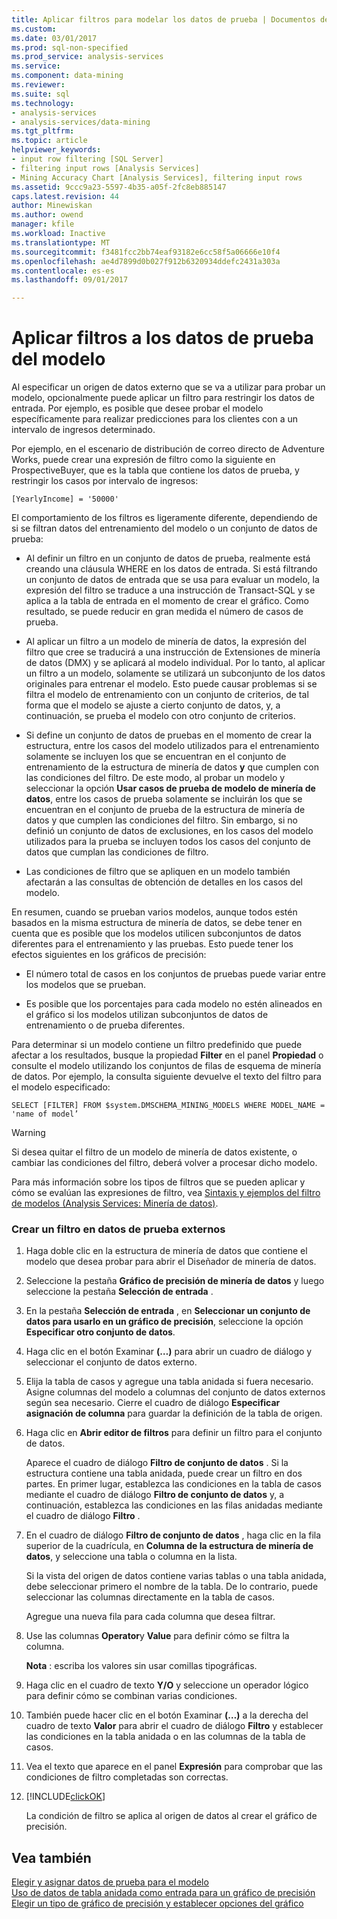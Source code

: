 ```yaml
---
title: Aplicar filtros para modelar los datos de prueba | Documentos de Microsoft
ms.custom: 
ms.date: 03/01/2017
ms.prod: sql-non-specified
ms.prod_service: analysis-services
ms.service: 
ms.component: data-mining
ms.reviewer: 
ms.suite: sql
ms.technology:
- analysis-services
- analysis-services/data-mining
ms.tgt_pltfrm: 
ms.topic: article
helpviewer_keywords:
- input row filtering [SQL Server]
- filtering input rows [Analysis Services]
- Mining Accuracy Chart [Analysis Services], filtering input rows
ms.assetid: 9ccc9a23-5597-4b35-a05f-2fc8eb885147
caps.latest.revision: 44
author: Minewiskan
ms.author: owend
manager: kfile
ms.workload: Inactive
ms.translationtype: MT
ms.sourcegitcommit: f3481fcc2bb74eaf93182e6cc58f5a06666e10f4
ms.openlocfilehash: ae4d7899d0b027f912b6320934ddefc2431a303a
ms.contentlocale: es-es
ms.lasthandoff: 09/01/2017

---
```

# <a name="apply-filters-to-model-testing-data"></a>Aplicar filtros a los datos de prueba del modelo
  Al especificar un origen de datos externo que se va a utilizar para probar un modelo, opcionalmente puede aplicar un filtro para restringir los datos de entrada. Por ejemplo, es posible que desee probar el modelo específicamente para realizar predicciones para los clientes con a un intervalo de ingresos determinado.  
  
 Por ejemplo, en el escenario de distribución de correo directo de Adventure Works, puede crear una expresión de filtro como la siguiente en ProspectiveBuyer, que es la tabla que contiene los datos de prueba, y restringir los casos por intervalo de ingresos:  
  
 `[YearlyIncome] = '50000'`  
  
 El comportamiento de los filtros es ligeramente diferente, dependiendo de si se filtran datos del entrenamiento del modelo o un conjunto de datos de prueba:  
  
-   Al definir un filtro en un conjunto de datos de prueba, realmente está creando una cláusula WHERE en los datos de entrada. Si está filtrando un conjunto de datos de entrada que se usa para evaluar un modelo, la expresión del filtro se traduce a una instrucción de Transact-SQL y se aplica a la tabla de entrada en el momento de crear el gráfico. Como resultado, se puede reducir en gran medida el número de casos de prueba.  
  
-   Al aplicar un filtro a un modelo de minería de datos, la expresión del filtro que cree se traducirá a una instrucción de Extensiones de minería de datos (DMX) y se aplicará al modelo individual. Por lo tanto, al aplicar un filtro a un modelo, solamente se utilizará un subconjunto de los datos originales para entrenar el modelo. Esto puede causar problemas si se filtra el modelo de entrenamiento con un conjunto de criterios, de tal forma que el modelo se ajuste a cierto conjunto de datos, y, a continuación, se prueba el modelo con otro conjunto de criterios.  
  
-   Si define un conjunto de datos de pruebas en el momento de crear la estructura, entre los casos del modelo utilizados para el entrenamiento solamente se incluyen los que se encuentran en el conjunto de entrenamiento de la estructura de minería de datos **y** que cumplen con las condiciones del filtro. De este modo, al probar un modelo y seleccionar la opción **Usar casos de prueba de modelo de minería de datos**, entre los casos de prueba solamente se incluirán los que se encuentran en el conjunto de prueba de la estructura de minería de datos y que cumplen las condiciones del filtro. Sin embargo, si no definió un conjunto de datos de exclusiones, en los casos del modelo utilizados para la prueba se incluyen todos los casos del conjunto de datos que cumplan las condiciones de filtro.  
  
-   Las condiciones de filtro que se apliquen en un modelo también afectarán a las consultas de obtención de detalles en los casos del modelo.  
  
 En resumen, cuando se prueban varios modelos, aunque todos estén basados en la misma estructura de minería de datos, se debe tener en cuenta que es posible que los modelos utilicen subconjuntos de datos diferentes para el entrenamiento y las pruebas. Esto puede tener los efectos siguientes en los gráficos de precisión:  
  
-   El número total de casos en los conjuntos de pruebas puede variar entre los modelos que se prueban.  
  
-   Es posible que los porcentajes para cada modelo no estén alineados en el gráfico si los modelos utilizan subconjuntos de datos de entrenamiento o de prueba diferentes.  
  
 Para determinar si un modelo contiene un filtro predefinido que puede afectar a los resultados, busque la propiedad **Filter** en el panel **Propiedad** o consulte el modelo utilizando los conjuntos de filas de esquema de minería de datos. Por ejemplo, la consulta siguiente devuelve el texto del filtro para el modelo especificado:  
  
 `SELECT [FILTER] FROM $system.DMSCHEMA_MINING_MODELS WHERE MODEL_NAME = 'name of model’`  
  
> [!WARNING]  
>  Si desea quitar el filtro de un modelo de minería de datos existente, o cambiar las condiciones del filtro, deberá volver a procesar dicho modelo.  
  
 Para más información sobre los tipos de filtros que se pueden aplicar y cómo se evalúan las expresiones de filtro, vea [Sintaxis y ejemplos del filtro de modelos &#40;Analysis Services: Minería de datos&#41;](../../analysis-services/data-mining/model-filter-syntax-and-examples-analysis-services-data-mining.md).  
  
### <a name="create-a-filter-on-external-testing-data"></a>Crear un filtro en datos de prueba externos  
  
1.  Haga doble clic en la estructura de minería de datos que contiene el modelo que desea probar para abrir el Diseñador de minería de datos.  
  
2.  Seleccione la pestaña **Gráfico de precisión de minería de datos** y luego seleccione la pestaña **Selección de entrada** .  
  
3.  En la pestaña **Selección de entrada** , en **Seleccionar un conjunto de datos para usarlo en un gráfico de precisión**, seleccione la opción **Especificar otro conjunto de datos**.  
  
4.  Haga clic en el botón Examinar **(…)** para abrir un cuadro de diálogo y seleccionar el conjunto de datos externo.  
  
5.  Elija la tabla de casos y agregue una tabla anidada si fuera necesario. Asigne columnas del modelo a columnas del conjunto de datos externos según sea necesario. Cierre el cuadro de diálogo **Especificar asignación de columna** para guardar la definición de la tabla de origen.  
  
6.  Haga clic en **Abrir editor de filtros** para definir un filtro para el conjunto de datos.  
  
     Aparece el cuadro de diálogo **Filtro de conjunto de datos** . Si la estructura contiene una tabla anidada, puede crear un filtro en dos partes. En primer lugar, establezca las condiciones en la tabla de casos mediante el cuadro de diálogo **Filtro de conjunto de datos** y, a continuación, establezca las condiciones en las filas anidadas mediante el cuadro de diálogo **Filtro** .  
  
7.  En el cuadro de diálogo **Filtro de conjunto de datos** , haga clic en la fila superior de la cuadrícula, en **Columna de la estructura de minería de datos**, y seleccione una tabla o columna en la lista.  
  
     Si la vista del origen de datos contiene varias tablas o una tabla anidada, debe seleccionar primero el nombre de la tabla. De lo contrario, puede seleccionar las columnas directamente en la tabla de casos.  
  
     Agregue una nueva fila para cada columna que desea filtrar.  
  
8.  Use las columnas **Operator**y **Value** para definir cómo se filtra la columna.  
  
     **Nota** : escriba los valores sin usar comillas tipográficas.  
  
9. Haga clic en el cuadro de texto **Y/O** y seleccione un operador lógico para definir cómo se combinan varias condiciones.  
  
10. También puede hacer clic en el botón Examinar **(…)** a la derecha del cuadro de texto **Valor** para abrir el cuadro de diálogo **Filtro** y establecer las condiciones en la tabla anidada o en las columnas de la tabla de casos.  
  
11. Vea el texto que aparece en el panel **Expresión** para comprobar que las condiciones de filtro completadas son correctas.  
  
12. [!INCLUDE[clickOK](../../includes/clickok-md.md)]  
  
     La condición de filtro se aplica al origen de datos al crear el gráfico de precisión.  
  
## <a name="see-also"></a>Vea también  
 [Elegir y asignar datos de prueba para el modelo](../../analysis-services/data-mining/choose-and-map-model-testing-data.md)   
 [Uso de datos de tabla anidada como entrada para un gráfico de precisión](../../analysis-services/data-mining/using-nested-table-data-as-an-input-for-an-accuracy-chart.md)   
 [Elegir un tipo de gráfico de precisión y establecer opciones del gráfico](../../analysis-services/data-mining/choose-an-accuracy-chart-type-and-set-chart-options.md)  
  
  


